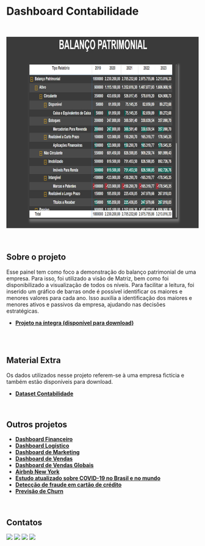 # Dashboard Contabilidade
<br/>

<p align="center">
  <img src="dashboard_contabilidade.png" height=500px>
</p>
<br/>

## Sobre o projeto
Esse painel tem como foco a demonstração do balanço patrimonial de uma empresa. Para isso, foi utilizado a visão de Matriz, bem como foi disponibilizado a visualização de todos os níveis. Para facilitar a leitura, foi inserido um gráfico de barras onde é possível identificar os maiores e menores valores para cada ano. Isso auxilia a identificação dos maiores e menores ativos e passivos da empresa, ajudando nas decisões estratégicas.

* **[Projeto na íntegra (disponível para download)](https://github.com/raffaloffredo/dashboard_contabilidade/blob/main/dashboard_contabilidade.pbix)**
<br/>

<br/>

## Material Extra
Os dados utilizados nesse projeto referem-se à uma empresa fictícia e também estão disponíveis para download.

* **[Dataset Contabilidade](https://github.com/raffaloffredo/dashboard_contabilidade/blob/main/dataset_contabilidade.xlsx)**
<br/>

## Outros projetos

* **[Dashboard Financeiro](https://github.com/raffaloffredo/dashboard_financeiro)**
* **[Dashboard Logístico](https://github.com/raffaloffredo/dashboard_logistica)**
* **[Dashboard de Marketing](https://github.com/raffaloffredo/dashboard_marketing)**
* **[Dashboard de Vendas](https://github.com/raffaloffredo/dashboard_vendas)**
* **[Dashboard de Vendas Globais](https://github.com/raffaloffredo/dashboard_vendas_globais/)**
* **[Airbnb New York](https://github.com/raffaloffredo/airbnb_new_york_portuguese)**
* **[Estudo atualizado sobre COVID-19 no Brasil e no mundo](https://github.com/raffaloffredo/covid_2023_portuguese)**
* **[Detecção de fraude em cartão de crédito](https://github.com/raffaloffredo/fraud_detection_portuguese)**
* **[Previsão de Churn](https://github.com/raffaloffredo/churn_prediction_portuguese)**
<br/>

 ## Contatos
<div>
  <a href="https://www.linkedin.com/in/raffaela-loffredo/?locale=en_US" target="_blank"><img src="https://img.shields.io/badge/-LinkedIn-%230077B5?style=for-the-badge&logo=linkedin&logoColor=white" target="_blank"></a>
  <a href="https://sites.google.com/view/loffredo/" target="_blank"><img src="https://img.shields.io/badge/website-000000?style=for-the-badge&logo=About.me&logoColor=white"></a>
  <a href="https://instagram.com/loffredo.ds" target="_blank"><img src="https://img.shields.io/badge/-Instagram-%23E4405F?style=for-the-badge&logo=instagram&logoColor=white" target="_blank"></a>
  <a href="https://medium.com/@loffredo.ds" target="_blank"><img src="https://img.shields.io/badge/Medium-12100E?style=for-the-badge&logo=medium&logoColor=white"></a>
</div>


